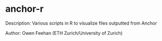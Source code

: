 # anchor-r

Description: Various scripts in R to visualize files outputted from Anchor

Author: Owen Feehan (ETH Zurich/University of Zurich)
